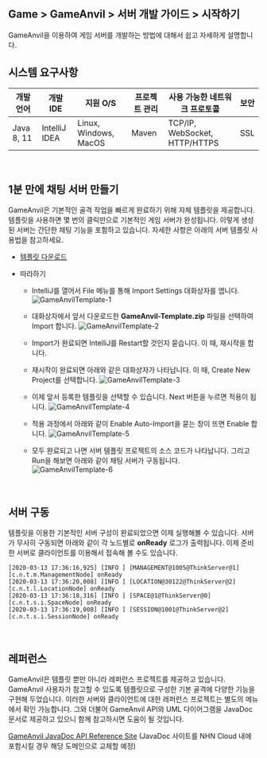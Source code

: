 ## Game > GameAnvil > 서버 개발 가이드 > 시작하기
GameAnvil을 이용하여 게임 서버를 개발하는 방법에 대해서 쉽고 자세하게 설명합니다.

## 시스템 요구사항

| 개발 언어 | 개발 IDE | 지원 O/S | 프로젝트 관리 | 사용 가능한 네트워크 프로토콜 | 보안 |
| ---- | ---- | ---- | ---- | ---- | ---- |
| Java 8, 11 | IntelliJ IDEA | Linux, Windows, MacOS | Maven | TCP/IP, WebSocket, HTTP/HTTPS  | SSL |

<br>

## 1분 만에 채팅 서버 만들기

GameAnvil은 기본적인 골격 작업을 빠르게 완료하기 위해 자체 템플릿을 제공합니다. 템플릿을 사용하면 몇 번의 클릭만으로 기본적인  게임 서버가 완성됩니다. 이렇게 생성된 서버는 간단한 채팅 기능을 포함하고 있습니다. 자세한 사항은 아래의 서버 템플릿 사용법을 참고하세요.

* [템플릿 다운로드](http://static.toastoven.net/prod_gameanvil/files/GameAnvil-Template.zip)

* 따라하기
  
  * IntelliJ를 열어서 File 메뉴를 통해 Import Settings 대화상자를 엽니다.  
    ![GameAnvilTemplate-1](http://static.toastoven.net/prod_gameanvil/images/GameAnvilTemplate-1.png)
  
  * 대화상자에서 앞서 다운로드한 **GameAnvil-Template.zip** 파일을 선택하여 Import 합니다.
    ![GameAnvilTemplate-2](http://static.toastoven.net/prod_gameanvil/images/GameAnvilTemplate-2.png)
  
  * Import가 완료되면 IntelliJ를 Restart할 것인지 묻습니다. 이 때, 재시작을 합니다.
  
  * 재시작이 완료되면 아래와 같은 대화상자가 나타납니다. 이 때, Create New Project를 선택합니다.
    ![GameAnvilTemplate-3](http://static.toastoven.net/prod_gameanvil/images/GameAnvilTemplate-3.png)
  
  * 이제 앞서 등록한 템플릿을 선택할 수 있습니다. Next 버튼을 누르면 적용이 됩니다.
    ![GameAnvilTemplate-4](http://static.toastoven.net/prod_gameanvil/images/GameAnvilTemplate-4.png)
  
  * 적용 과정에서 아래와 같이 Enable Auto-Import을 묻는 창이 뜨면 Enable 합니다.
    ![GameAnvilTemplate-5](http://static.toastoven.net/prod_gameanvil/images/GameAnvilTemplate-5.png)
  
  * 모두 완료되고 나면 서버 템플릿 프로젝트의 소스 코드가 나타납니다. 그리고 Run을 해보면 아래와 같이 채팅 서버가 구동됩니다.
    ![GameAnvilTemplate-6](http://static.toastoven.net/prod_gameanvil/images/GameAnvilTemplate-6.png)

<br>

## 서버 구동

템플릿을 이용한 기본적인 서버 구성이 완료되었으면 이제 실행해볼 수 있습니다. 서버가 무사히 구동되면 아래와 같이 각 노드별로 **onReady** 로그가 출력됩니다. 이제 준비한 서버로 클라이언트를 이용해서 접속해 볼 수도 있습니다. 

```
[2020-03-13 17:36:16,925] [INFO ] [MANAGEMENT@1005@ThinkServer@1] [c.n.t.m.ManagementNode] onReady
[2020-03-13 17:36:20,008] [INFO ] [LOCATION@30122@ThinkServer@2] [c.n.t.l.LocationNode] onReady
[2020-03-13 17:36:18,316] [INFO ] [SPACE@1@ThinkServer@0] [c.n.t.s.i.SpaceNode] onReady
[2020-03-13 17:36:19,008] [INFO ] [SESSION@1001@ThinkServer@2] [c.n.t.s.i.SessionNode] onReady
```

<br>

## 레퍼런스

GameAnvil은 템플릿 뿐만 아니라 레퍼런스 프로젝트를 제공하고 있습니다. GameAnvil 사용자가 참고할 수 있도록 템플릿으로 구성한 기본 골격에 다양한 기능을 구현해 두었습니다. 이러한 서버와 클라이언트에 대한 레퍼런스 프로젝트는 별도의 메뉴에서 확인 가능합니다. 그와 더불어 GameAnvil API와 UML 다이어그램을 JavaDoc 문서로 제공하고 있으니 함께 참고하시면 도움이 될 것입니다.

[GameAnvil JavaDoc API Reference Site](http://10.162.4.61:9090/gameanvil) (JavaDoc 사이트를 NHN Cloud 내에 포함시킬 경우 해당 도메인으로 교체할 예정)



